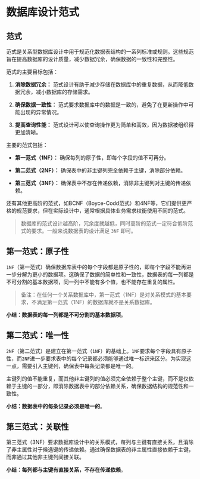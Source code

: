 # 数据库设计范式

## 范式

范式是关系型数据库设计中用于规范化数据表结构的一系列标准或规则。这些规范旨在提高数据库的设计质量，减少数据冗余，确保数据的一致性和完整性。

范式的主要目标包括：

1. **消除数据冗余：** 范式设计有助于减少存储在数据库中的重复数据，从而降低数据冗余，减小数据库的存储需求。

2. **确保数据一致性：** 范式要求数据库中的数据是一致的，避免了在更新操作中可能出现的异常情况。

3. **提高查询性能：** 范式设计可以使查询操作更为简单和高效，因为数据被组织得更加清晰。

主要的范式包括：

- **第一范式（1NF）：** 确保每列的原子性，即每个字段的值不可再分。

- **第二范式（2NF）：** 确保表中的非主键列完全依赖于主键，消除部分依赖。

- **第三范式（3NF）：** 确保表中不存在传递依赖，消除非主键列对主键的传递依赖。

还有其他更高阶的范式，如BCNF（Boyce-Codd范式）和4NF等，它们提供更严格的规范要求，但在实际设计中，通常根据具体业务需求权衡使用不同的范式。

> 数据库的范式设计越高阶，冗余度就越低，同时高阶的范式一定符合低阶范式的要求。一般来说数据表的设计满足 `3NF` 即可。

## 第一范式：原子性

`1NF`（第一范式）确保数据库表中的每个字段都是原子性的，即每个字段不能再进一步分解为更小的数据项。这确保了数据的简单性和一致性，数据表的每一列都是不可分割的基本数据项，同一列中不能有多个值，也不能存在重复的属性。

> 备注：在任何一个关系数据库中，第一范式（1NF）是对关系模式的基本要求，不满足第一范式（1NF）的数据库就不是关系数据库。

**小结：数据表的每一列都是不可分割的基本数据项**。

## 第二范式：唯一性

`2NF`（第二范式）是建立在第一范式（`1NF`）的基础上。`1NF`要求每个字段具有原子性，而`2NF`进一步要求表中的每个记录都必须能够通过唯一标识来区分。为实现这一点，需要引入主键列，确保表中每条记录都是唯一的。

主键列的值不能重复，而其他非主键列的值必须完全依赖于整个主键，而不是仅依赖于主键的一部分，即消除数据表中的部分依赖关系，确保数据结构的规范性和一致性。

**小结：数据表中的每条记录必须是唯一的**。

## 第三范式：关联性

第三范式（3NF）要求数据库设计中的关系模式，每列与主键有直接关系，且消除了非主属性对于候选键的传递依赖。通过确保数据表的非主属性直接依赖于主键，而非通过其他非主键列间接关联。

**小结：每列都与主键有直接关系，不存在传递依赖**。